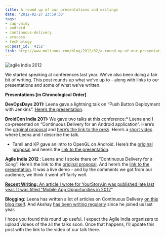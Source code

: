 ```yaml
---
title: A round up of our presentations and writings
date: '2012-02-27 23:59:30'
tags:
- cap-vaidy
- android
- continuous-delivery
- process
- technology
wp:post_id: '4152'
link: http://www.multunus.com/blog/2012/02/a-round-up-of-our-presentations-and-writings/
---
```


![agile india 2012](http://www.multunus.com/wp-content/uploads/2012/02/agile-india-2012.jpg)

We started speaking at conferences last year. We’ve also been doing a fair bit of writing. This post rounds up what we’ve up to - along with links to our presentations and some of what we’ve written.


<!-- more -->


**Presentations [in Chronological Order]**



**DevOpsDays 2011:**
Leena gave a lightning talk on “Push Button Deployment with Jenkins”. 
[Here’s the presentation](http://sliwww.slideshare.net/leenasn/push-button-deployment-using-jenkins).


**DroidCon India 2011:**
We gave two talks at this conference:* Leena and I co-presented on “Continuous Delivery for an Android application”. Here’s the 
[original proposal](http://funnel.hasgeek.com/droidcon/83-continuous-delivery-for-an-android-application) and 
[here’s the link to the prezi](http://prezi.com/56ueprf0mkql/continuous-delivery-on-android/). Here’s a 
[short video](http://www.youtube.com/watch?feature=player_embedded&v=uNvjNIK1EEU) where Leena and I describe the talk.

    
* Tamil and KP gave an intro to OpenGL on Android. Here’s the 
[original proposal](http://funnel.hasgeek.com/droidcon/94-introduction-to-opengl-in-android) and here’s the 
[link to the presentation](http://www.slideshare.net/tamillarasan/introduction-to-openglinandroid?from=ss_embed).


**Agile India 2012**
: Leena and I spoke there on “Continuous Delivery for a Song”. Here’s the link to the 
[original proposal](http://submit2012india.agilealliance.org/node/8894). And here’s the 
[link to the presentation](https://docs.google.com/a/multunus.com/present/view?id=0AQj1177vtu0MZHRoM2dmN180NzRneGp2bXRndw). It was a live demo - and by the comments we got from our audience, we think it went off fairly well.


[**Recent Writing:**
An article I wrote for YourStory.in was published late last year. It was titled ”](about:blank)[Mobile App Opportunities in 2012](http://yourstory.in/2011/12/a-sneak-peek-into-mobile-app-opportunities-in-2012/)”.


**Blogging:**
 Leena has written a lot of articles on Continuous Delivery 
[on this blog itself](http://www.multunus.com/blog/categories/continuous-delivery/). And Akshay 
[has been writing regularly](http://akshayatmultunus.wordpress.com/) since he joined us last year.

I hope you found this round up useful. I expect the Agile India organizers to upload videos of the all the talks soon. Once that happens, I’ll update this post with the link to the video of our talk there.
